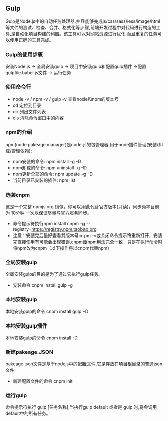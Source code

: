 ## Gulp
Gulp是Node.js中的自动任务处理器,并且能够完成js/css/sass/less/image/html等文件的测试、检查、合并、格式化等步骤,前端开发过程中对代码进行构造的工具,是自动化项目构建的利器。该工具可以对网站资源进行优化,而且重复的任务可以使用正确的工具完成。

### Gulp的使用步骤
安装Node.js ->  全局安装gulp -> 项目中安装gulp和配置gulp插件 ->配置gulpfile.babel.js文件 -> 运行任务

### 使用命令行
+ node -v / npm -v / gulp -v 查看node和npm的版本号
+ cd 定位到目录
+ dir 列出文件列表
+ cls 清除命令窗口中的内容

### npm的介绍
npm(node pakeage manager)是node.js的包管理器,用于node插件管理(安装/卸载/管理依赖);
+ npm安装的命令:  npm install -g -D
+ npm卸载的命令:  npm uninstall -g -D
+ npm更新全部的命令:  npm update -g -D
+ 当前目录已安装的插件: npm list

### 选装cnpm
这是一个完整 npmjs.org 镜像，你可以用此代替官方版本(只读)，同步频率目前为 10分钟 一次以保证尽量与官方服务同步。
+ 命令提示符执行npm install cnpm -g --registry=https://registry.npm.taobao.org
+ 注意：安装完后最好查看其版本号cnpm -v或关闭命令提示符重新打开，安装完直接使用有可能会出现错误,cnpm跟npm用法完全一致，只是在执行命令时将npm改为cnpm（以下操作将以cnpm代替npm）

### 全局安装gulp
全局安装gulp的目的是为了通过它执行gulp任务。
+ 安装命令 cnpm install gulp -g

### 本地安装gulp
本地安装gulp的命令 cnpm install gulp -D

### 本地安装gulp插件
本地安装gulp的命令 cnpm install -D

### 新建pakeage.JSON
pakeage.json文件是基于nodejs中的配置文件,它是存放在项目根目录的普通json文件
+ 新建配置文件的命令 cnpm init

### 运行gulp
命令提示符执行 gulp [任务名称];当执行gulp default 或者是 gulp 时,将会调用default中的所有任务。
